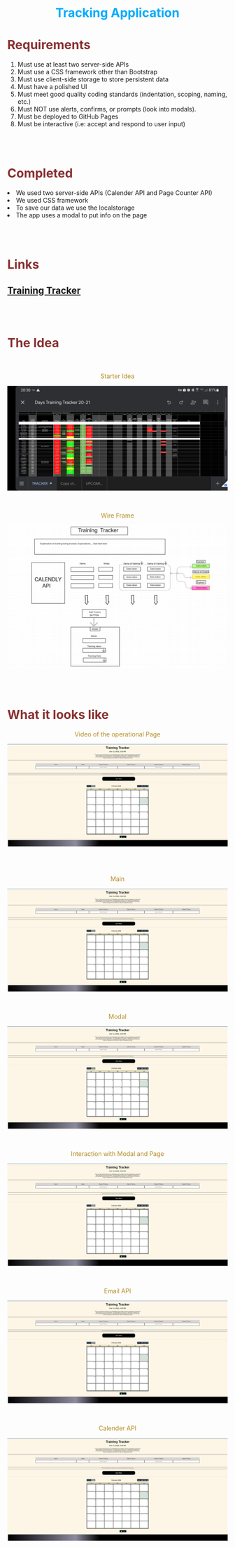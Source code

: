 <h1 align="center" style= "color:#00acfc">Tracking Application</h1> 

<h1 style= "color:#883030">Requirements</h1>
<p align= "center">
<ol>
<li>Must use at least two server-side APIs</li>
<li>Must use a CSS framework other than Bootstrap</li>
<li>Must use client-side storage to store persistent data</il>
<li>Must have a polished UI</li>
<li>Must meet good quality coding standards (indentation, scoping, naming, etc.)</li>
<li>Must NOT use alerts, confirms, or prompts (look into modals). </li>
<li>Must be deployed to GitHub Pages</li>
<li>Must be interactive (i.e: accept and respond to user input)</li>
</ol>
</p>
<br>
<br>

<h1 style= "color:#883030">Completed</h1>
<p align= "center">
<li>We used two server-side APIs (Calender API and Page Counter API)</li>
<li>We used CSS framework</li>
<li>To save our data we use the localstorage</li>
<li>The app uses a modal to put info on the page</li>
</p>
<br>
<br>

<h1 style= "color:#883030">Links</h1>


 ## [Training Tracker](https://cknight98.github.io/tracking-application/)
<br>
<br>



<h1 style= "color:#883030">The Idea</h1>

<br>

<p align= "center" style= "color:#b38d25">Starter Idea</p>

![Idea](/assets/images/training-tracker.jpg)

<br>

<p align= "center" style= "color:#b38d25">Wire Frame</p>

![Wire Frame](/assets/images/wire-frame2.jpg)

<br>

<br>



<h1 style= "color:#883030">What it looks like</h1>


<p align= "center" style= "color:#b38d25">Video of the operational Page</p>

![Video](/assets/images/Screenshot-main.jpg)

<br>


<br>

<p align= "center" style= "color:#b38d25">Main</p>

![Tracker](/assets/images/Screenshot-main.jpg)

<br>

<p align= "center" style= "color:#b38d25">Modal</p>

![Modal](/assets/images/Screenshot-main.jpg)

<br>

<p align= "center" style= "color:#b38d25">Interaction with Modal and Page</p>

![Modal Interacting wirh Page](/assets/images/Screenshot-main.jpg)

<br>

<p align= "center" style= "color:#b38d25">Email API</p>

![Email API](/assets/images/Screenshot-main.jpg)

<br>

<p align= "center" style= "color:#b38d25">Calender API</p>

![Calender API](/assets/images/Screenshot-main.jpg)

<br>